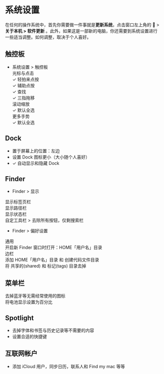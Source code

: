 # 系统设置  

在任何的操作系统中，首先你需要做一件事就是**更新系统**，点击窗口左上角的  > **关于本机 > 软件更新** 。此外，如果这是一部新的电脑，你还需要到系统设置进行一些适当调整。如何调整，取决于个人喜好。

## 触控板

- 系统设置 > 触控板  
光标与点击  
✓ 轻拍来点按  
✓ 辅助点按  
✓ 查找  
✓ 三指拖移  
滚动缩放  
✓ 默认全选  
更多手势  
✓ 默认全选    

## Dock

- 置于屏幕上的位置：左边
- 设置 Dock 图标更小（大小随个人喜好）
- ✓ 自动显示和隐藏 Dock  

## Finder

- Finder > 显示

显示标签页栏  
显示路径栏  
显示状态栏  
自定工具栏 > 去除所有按钮，仅剩搜索栏  

- Finder > 偏好设置

通用  
开启新 Finder 窗口时打开：HOME「用户名」目录  
边栏  
添加 HOME「用户名」目录 和 创建代码文件目录  
将 共享的(shared) 和 标记(tags) 目录去掉  

## 菜单栏

去掉蓝牙等无需经常使用的图标  
将电池显示设置为百分比  

## Spotlight

- 去掉字体和书签与历史记录等不需要的内容
- 设置合适的快捷键  

## 互联网帐户

- 添加 iCloud 用户，同步日历，联系人和 Find my mac 等等